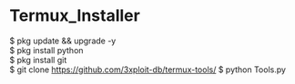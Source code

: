 # Termux_Installer
$ pkg update && upgrade -y<br>
$ pkg install python<br>
$ pkg install git <br>
$ git clone https://github.com/3xploit-db/termux-tools/
$ python Tools.py
